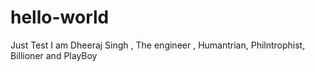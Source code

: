 # hello-world
Just Test 
I am Dheeraj Singh , The engineer , Humantrian, Philntrophist, Billioner and PlayBoy
